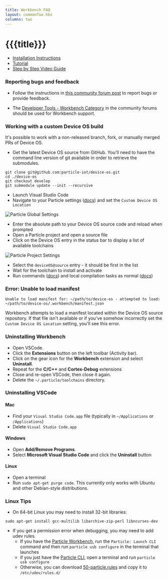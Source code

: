 ```yaml
---
title: Workbench FAQ
layout: commonTwo.hbs
columns: two
---
```


# {{{title}}}

* [Installation Instructions](/quickstart/workbench/)
* [Tutorial](/getting-started/developer-tools/workbench/)
* [Step by Step Video Guide](https://www.youtube.com/watch?v=w7xOmJR2HeE)

### Reporting bugs and feedback

- Follow the instructions in [this community forum post](https://community.particle.io/t/how-to-report-bugs-and-provide-feedback/52361) to report bugs or provide feedback.

- The [Developer Tools - Workbench Category](https://community.particle.io/c/dt/particle-workbench/43) in the community forums should be used for Workbench support.

### Working with a custom Device OS build

It's possible to work with a non-released branch, fork, or manually merged PRs of Device OS.

* Get the latest Device OS source from GitHub. You'll need to have the command line version of git available in order to retrieve the submodules.

```
git clone git@github.com:particle-iot/device-os.git
cd ./device-os
git checkout develop
git submodule update --init --recursive

```

* Launch Visual Studio Code
* Navigate to your Particle settings ([docs](https://code.visualstudio.com/docs/getstarted/settings)) and set the `Custom Device OS Location`

![Particle Global Settings](/assets/images/support/settings-custom-deviceos-location.png)

* Enter the absolute path to your Device OS source code and reload when prompted
* Open a Particle project and open a source file
* Click on the Device OS entry in the status bar to display a list of available toolchains

![Particle Project Settings](/assets/images/support/statusbar-project-settings.png)

* Select the `deviceOS@source` entry - it should be first in the list
* Wait for the toolchain to install and activate
* Run commands ([docs](/getting-started/developer-tools/workbench/#particle-commands)) and local compilation tasks as normal ([docs](/getting-started/developer-tools/workbench/#local-build-and-flash))

### Error: Unable to load manifest

```
Unable to load manifest for: ~/path/to/device-os - attempted to load: ~/path/to/device-os/.workbench/manifest.json

```

Workbench attempts to load a manifest located within the Device OS source repository. If that file isn't available or if you've somehow incorrectly set the `Custom Device OS Location` setting, you'll see this error.

### Uninstalling Workbench

* Open VSCode.
* Click the **Extensions** button on the left toolbar (Activity bar).
* Click on the gear icon for the **Workbench** extension and select **Uninstall**.
* Repeat for the **C/C++** and **Cortex-Debug** extensions
* Close and re-open VSCode, then close it again.
* Delete the `~/.particle/toolchains` directory.

### Uninstalling VSCode

#### Mac

* Find your `Visual Studio Code.app` file (typically in `~/Applications` or `/Applications`)
* Delete `Visual Studio Code.app`

#### Windows

* Open **Add/Remove Programs**.
* Select **Microsoft Visual Studio Code** and click the **Uninstall** button

#### Linux

* Open a terminal
* Run `sudo apt-get purge code`. This currently only works with Ubuntu and other Debian-style distributions.

### Linux Tips

* On 64-bit Linux you may need to install 32-bit libraries:

```
sudo apt-get install gcc-multilib libarchive-zip-perl libncurses-dev

```

* If you get a permission error when debugging, you may need to add udev rules.  
   * If you have the [Particle Workbench](/workbench/), run the `Particle: Launch CLI` command and then run `particle usb configure` in the terminal that launches  
   * if you just have the [Particle CLI](/getting-started/developer-tools/cli/), open a terminal and run `particle usb configure`  
   * Otherwise, you can download [50-particle.rules](https://github.com/particle-iot/particle-cli/blob/master/assets/50-particle.rules) and copy it to `/etc/udev/rules.d/`
